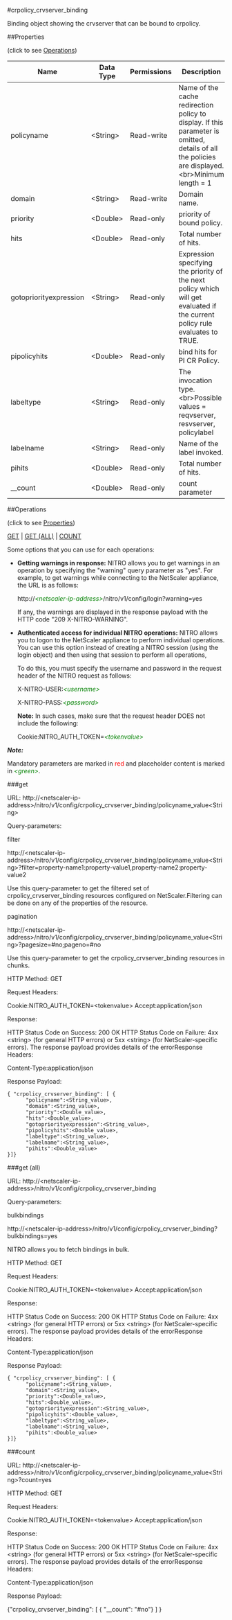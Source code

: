 #crpolicy_crvserver_binding

Binding object showing the crvserver that can be bound to crpolicy.


##Properties 
<span>(click to see [Operations](#operations))</span>


<table><thead><tr><th>Name</th><th> Data Type</th><th> Permissions</th><th>Description</th></tr></thead><tbody><tr><td>policyname</td><td>&lt;String></td><td>Read-write</td><td>Name of the cache redirection policy to display. If this parameter is omitted, details of all the policies are displayed.&lt;br>Minimum length = 1</td><tr><tr><td>domain</td><td>&lt;String></td><td>Read-write</td><td>Domain name.</td><tr><tr><td>priority</td><td>&lt;Double></td><td>Read-only</td><td>priority of bound policy.</td><tr><tr><td>hits</td><td>&lt;Double></td><td>Read-only</td><td>Total number of hits.</td><tr><tr><td>gotopriorityexpression</td><td>&lt;String></td><td>Read-only</td><td>Expression specifying the priority of the next policy which will get evaluated if the current policy rule evaluates to TRUE.</td><tr><tr><td>pipolicyhits</td><td>&lt;Double></td><td>Read-only</td><td>bind hits for PI CR Policy.</td><tr><tr><td>labeltype</td><td>&lt;String></td><td>Read-only</td><td>The invocation type.&lt;br>Possible values = reqvserver, resvserver, policylabel</td><tr><tr><td>labelname</td><td>&lt;String></td><td>Read-only</td><td>Name of the label invoked.</td><tr><tr><td>pihits</td><td>&lt;Double></td><td>Read-only</td><td>Total number of hits.</td><tr><tr><td>__count</td><td>&lt;Double></td><td>Read-only</td><td>count parameter</td><tr></tbody></table>
##Operations 
<span>(click to see [Properties](#properties))</span>


[GET](#get) | [GET (ALL)](#get-(all)) | [COUNT](#count)


Some options that you can use for each operations:
<ul><li><p><b>Getting warnings in response:</b> NITRO allows you to get warnings in an operation by specifying the "warning" query parameter as "yes". For example, to get warnings while connecting to the NetScaler appliance, the URL is as follows:</p><p>http://<span style="color:green;font-style:italic;">&lt;netscaler-ip-address&gt;</span>/nitro/v1/config/login?warning=yes</p><p>If any, the warnings are displayed in the response payload with the HTTP code "209 X-NITRO-WARNING".</p></li><li><p><b>Authenticated access for individual NITRO operations:</b> NITRO allows you to logon to the NetScaler appliance to perform individual operations. You can use this option instead of creating a NITRO session (using the login object) and then using that session to perform all operations,</p><p>To do this, you must specify the username and password in the request header of the NITRO request as follows:</p><p>X-NITRO-USER:<span style="color:green;font-style:italic;">&lt;username&gt;</span></p><p>X-NITRO-PASS:<span style="color:green;font-style:italic;">&lt;password&gt;</span></p><p><b>Note:</b> In such cases, make sure that the request header DOES not include the following:</p><p>Cookie:NITRO_AUTH_TOKEN=<span style="color:green;font-style:italic;">&lt;tokenvalue&gt;</span></p></li></ul>



***Note:*** 
Mandatory parameters are marked in <span style="color:#FF0000;">red</span> and placeholder content is marked in <span style="color:green;font-style:italic">&lt;green&gt;</span>.

###get



URL: http://&lt;netscaler-ip-address&gt;/nitro/v1/config/crpolicy_crvserver_binding/policyname_value&lt;String&gt;
Query-parameters:
filter
http://&lt;netscaler-ip-address&gt;/nitro/v1/config/crpolicy_crvserver_binding/policyname_value&lt;String&gt;?filter=property-name1:property-value1,property-name2:property-value2
Use this query-parameter to get the filtered set of crpolicy_crvserver_binding resources configured on NetScaler.Filtering can be done on any of the properties of the resource.


pagination
http://&lt;netscaler-ip-address&gt;/nitro/v1/config/crpolicy_crvserver_binding/policyname_value&lt;String&gt;?pagesize=#no;pageno=#no
Use this query-parameter to get the crpolicy_crvserver_binding resources in chunks.



HTTP Method: GET
Request Headers:

Cookie:NITRO_AUTH_TOKEN=&lt;tokenvalue&gt;Accept:application/json

Response:
HTTP Status Code on Success: 200 OKHTTP Status Code on Failure: 4xx &lt;string&gt; (for general HTTP errors) or 5xx &lt;string&gt; (for NetScaler-specific errors). The response payload provides details of the errorResponse Headers:

Content-Type:application/json

Response Payload: ```{ "crpolicy_crvserver_binding": [ {      "policyname":<String_value>,      "domain":<String_value>,      "priority":<Double_value>,      "hits":<Double_value>,      "gotopriorityexpression":<String_value>,      "pipolicyhits":<Double_value>,      "labeltype":<String_value>,      "labelname":<String_value>,      "pihits":<Double_value>}]}```



###get (all)



URL: http://&lt;netscaler-ip-address&gt;/nitro/v1/config/crpolicy_crvserver_binding
Query-parameters:
bulkbindings
http://&lt;netscaler-ip-address&gt;/nitro/v1/config/crpolicy_crvserver_binding?bulkbindings=yes
NITRO allows you to fetch bindings in bulk.



HTTP Method: GET
Request Headers:

Cookie:NITRO_AUTH_TOKEN=&lt;tokenvalue&gt;Accept:application/json

Response:
HTTP Status Code on Success: 200 OKHTTP Status Code on Failure: 4xx &lt;string&gt; (for general HTTP errors) or 5xx &lt;string&gt; (for NetScaler-specific errors). The response payload provides details of the errorResponse Headers:

Content-Type:application/json

Response Payload: ```{ "crpolicy_crvserver_binding": [ {      "policyname":<String_value>,      "domain":<String_value>,      "priority":<Double_value>,      "hits":<Double_value>,      "gotopriorityexpression":<String_value>,      "pipolicyhits":<Double_value>,      "labeltype":<String_value>,      "labelname":<String_value>,      "pihits":<Double_value>}]}```



###count



URL: http://&lt;netscaler-ip-address&gt;/nitro/v1/config/crpolicy_crvserver_binding/policyname_value&lt;String&gt;?count=yes
HTTP Method: GET
Request Headers:

Cookie:NITRO_AUTH_TOKEN=&lt;tokenvalue&gt;Accept:application/json

Response:
HTTP Status Code on Success: 200 OKHTTP Status Code on Failure: 4xx &lt;string&gt; (for general HTTP errors) or 5xx &lt;string&gt; (for NetScaler-specific errors). The response payload provides details of the errorResponse Headers:

Content-Type:application/json

Response Payload: 
{"crpolicy_crvserver_binding": [ { "__count": "#no"} ] }


